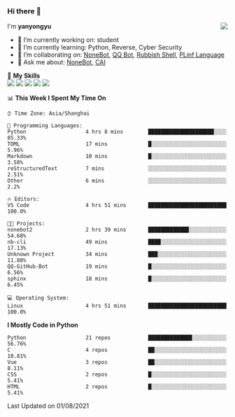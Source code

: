### Hi there 👋

<a href="#">
  <img align="right" src="https://github-readme-stats.vercel.app/api?username=yanyongyu&count_private=true&show_icons=true&bg_color=15,f2f7fd,E0EAFC" />
</a>

I'm **yanyongyu**

- 🔭 I’m currently working on: student
- 🌱 I’m currently learning: Python, Reverse, Cyber Security
- 👯 I’m collaborating on: [NoneBot](https://github.com/nonebot), [QQ Bot](https://github.com/Mrs4s/go-cqhttp), [Rubbish Shell](https://github.com/yanyongyu/rubbish), [PLinf Language](https://github.com/yanyongyu/PLinf)
- 💬 Ask me about: [NoneBot](https://github.com/nonebot), [CAI](https://github.com/cscs181/CAI)

🌟 **My Skills**  
![](https://img.shields.io/badge/-Python-3e74a2?style=flat-square&logo=Python&logoColor=fff)
![](https://img.shields.io/badge/-Vue-4fc08d?style=flat-square&logo=Vue.js&logoColor=fff)
![](https://img.shields.io/badge/-Node.js-339933?style=flat-square&logo=Node.js&logoColor=fff)
![](https://img.shields.io/badge/-Docker-2496ED?style=flat-square&logo=Docker&logoColor=fff)
![](https://img.shields.io/badge/-Linux-000000?style=flat-square&logo=Linux&logoColor=fff)

<!--START_SECTION:waka-->
📊 **This Week I Spent My Time On** 

```text
⌚︎ Time Zone: Asia/Shanghai

💬 Programming Languages: 
Python                   4 hrs 8 mins        █████████████████████░░░░   85.33% 
TOML                     17 mins             █░░░░░░░░░░░░░░░░░░░░░░░░   5.96% 
Markdown                 10 mins             █░░░░░░░░░░░░░░░░░░░░░░░░   3.58% 
reStructuredText         7 mins              ░░░░░░░░░░░░░░░░░░░░░░░░░   2.51% 
Other                    6 mins              ░░░░░░░░░░░░░░░░░░░░░░░░░   2.2%

🔥 Editors: 
VS Code                  4 hrs 51 mins       █████████████████████████   100.0%

🐱‍💻 Projects: 
nonebot2                 2 hrs 39 mins       █████████████░░░░░░░░░░░░   54.68% 
nb-cli                   49 mins             ████░░░░░░░░░░░░░░░░░░░░░   17.13% 
Unknown Project          34 mins             ███░░░░░░░░░░░░░░░░░░░░░░   11.88% 
QQ-GitHub-Bot            19 mins             █░░░░░░░░░░░░░░░░░░░░░░░░   6.56% 
sphinx                   18 mins             █░░░░░░░░░░░░░░░░░░░░░░░░   6.45%

💻 Operating System: 
Linux                    4 hrs 51 mins       █████████████████████████   100.0%

```

**I Mostly Code in Python** 

```text
Python                   21 repos            ██████████████░░░░░░░░░░░   56.76% 
C                        4 repos             ██░░░░░░░░░░░░░░░░░░░░░░░   10.81% 
Vue                      3 repos             ██░░░░░░░░░░░░░░░░░░░░░░░   8.11% 
CSS                      2 repos             █░░░░░░░░░░░░░░░░░░░░░░░░   5.41% 
HTML                     2 repos             █░░░░░░░░░░░░░░░░░░░░░░░░   5.41%

```



 Last Updated on 01/08/2021
<!--END_SECTION:waka-->

